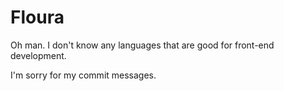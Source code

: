 # Floura
Oh man. I don't know any languages that are good for front-end development.

I'm sorry for my commit messages.
